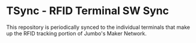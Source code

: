 # TSync - RFID Terminal SW Sync
This repository is periodically synced to the individual terminals that make up the RFID tracking portion of Jumbo's Maker Network.

